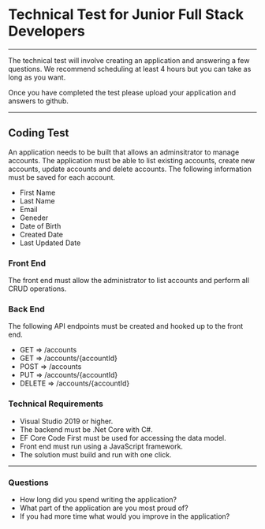 # Technical Test for Junior Full Stack Developers

***

The technical test will involve creating an application and answering a few questions. 
We recommend scheduling at least 4 hours but you can take as long as you want.

Once you have completed the test please upload your application and answers to github.

***

## Coding Test

An application needs to be built that allows an adminsitrator to manage accounts. The application must be able 
to list existing accounts, create new accounts, update accounts and delete accounts. The following information
must be saved for each account.

* First Name
* Last Name
* Email
* Geneder
* Date of Birth
* Created Date
* Last Updated Date

### Front End

The front end must allow the administrator to list accounts and perform all CRUD operations.

### Back End

The following API endpoints must be created and hooked up to the front end.


* GET => /accounts
* GET => /accounts/{accountId}
* POST => /accounts
* PUT => /accounts/{accountId}
* DELETE => /accounts/{accountId}


### Technical Requirements

* Visual Studio 2019 or higher.
* The backend must be .Net Core with C#.
* EF Core Code First must be used for accessing the data model.
* Front end must run using a JavaScript framework.
* The solution must build and run with one click.

***

### Questions

* How long did you spend writing the application?
* What part of the application are you most proud of?
* If you had more time what would you improve in the application?
